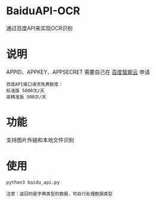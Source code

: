 # BaiduAPI-OCR
通过百度API来实现OCR识别

# 说明
APPID、APPKEY、APPSECRET 需要自己在 [百度智能云](https://cloud.baidu.com) 申请 <br>
~~~
百度API接口请求免费额度：
标准版 5000次/天
高精准版 500次/天
~~~

# 功能
支持图片外链和本地文件识别

# 使用
~~~
python3 baidu_api.py

注意：返回的是字典类型的数据，可自行处理数据类型
~~~

